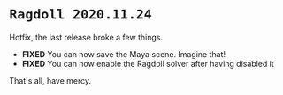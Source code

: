 # `Ragdoll 2020.11.24`

Hotfix, the last release broke a few things.

- **FIXED** You can now save the Maya scene. Imagine that!
- **FIXED** You can now enable the Ragdoll solver after having disabled it

That's all, have mercy.